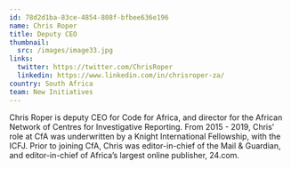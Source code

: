```yaml
---
id: 78d2d1ba-83ce-4854-808f-bfbee636e196
name: Chris Roper
title: Deputy CEO
thumbnail:
  src: /images/image33.jpg
links:
  twitter: https://twitter.com/ChrisRoper
  linkedin: https://www.linkedin.com/in/chrisroper-za/
country: South Africa
team: New Initiatives
---
```


Chris Roper is deputy CEO for Code for Africa, and director for the African Network of Centres for Investigative Reporting. From 2015 - 2019, Chris’ role at CfA was underwritten by a Knight International Fellowship, with the ICFJ. Prior to joining CfA, Chris was editor-in-chief of the Mail & Guardian, and editor-in-chief of Africa’s largest online publisher, 24.com.
